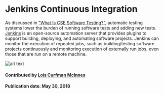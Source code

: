 # Jenkins Continuous Integration

As discussed in ["What Is CSE Software Testing?"](WhatIsCseSwTesting.md), automatic testing systems lower the burden of running software tests and adding new tests.  [Jenkins](https://jenkins.io/ "Jenkins Homepage") is an open-source automation server that provides plugins to support building, deploying, and automating software projects. Jenkins can monitor the execution of repeated jobs, such as building/testing software projects continuously and monitoring execution of externally run jobs, even those that are run on a remote machine.

![alt text](https://jenkins.io/images/226px-Jenkins_logo.svg.png "Jenkins Logo")

#### Contributed by [Lois Curfman McInnes](http://press3.mcs.anl.gov/curfman/ "Lois Curfman McInnes Homepage")

#### Publication date: May 30, 2018

<!---
Publish: yes
Categories: reliability
Topics: testing, continuous integration testing
Tags: tool
Level: 2
Prerequisites: defaults
Aggregate: none
--->
